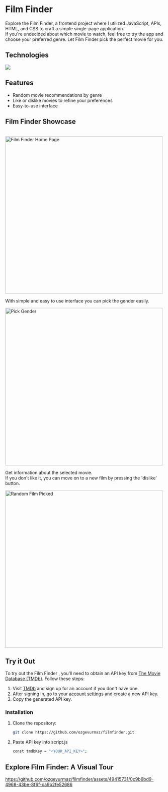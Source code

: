 # Film Finder

Explore the Film Finder, a frontend project where I utilized JavaScript, APIs, HTML, and CSS to craft  a simple single-page application.
<br/>
If you're undecided about which movie to watch, 
feel free to try the app and choose your preferred genre. 
Let Film Finder pick the perfect movie for you.

## Technologies


<a href="https://skillicons.dev">
    <img src="https://skillicons.dev/icons?i=html,css,js" />
</a>

## Features

- Random movie recommendations by genre
- Like or dislike movies to refine your preferences
- Easy-to-use interface

## Film Finder Showcase
<br/>



<img width="500" alt="Film Finder Home Page" src="https://github.com/ozgevurmaz/filmfinder/assets/49415731/9c2c97a8-3583-4786-88fe-76c9dda5d00a">


<br/>


With simple and easy to use interface you can pick the gender easily. 


<img width="500" alt="Pick Gender" src="https://github.com/ozgevurmaz/filmfinder/assets/49415731/1c7b5ba2-8538-40cb-a33c-86dc5e3cd0e4">
<br/>

Get information about the selected movie.
<br/>If you don't like it, you can move on to a new film by pressing the 'dislike' button.


<img width="500" alt="Random Film Picked" src="https://github.com/ozgevurmaz/filmfinder/assets/49415731/1ec2a0af-88cd-46e5-b342-c5116a3baa60">


## Try it Out

To try out the Film Finder , you'll need to obtain an API key from [The Movie Database (TMDb)](https://www.themoviedb.org).
Follow these steps:

1. Visit [TMDb](https://www.themoviedb.org) and sign up for an account if you don't have one.
2. After signing in, go to your [account settings](https://www.themoviedb.org/settings/api) and create a new API key.
3. Copy the generated API key.

### Installation

1. Clone the repository:

   ```bash
   git clone https://github.com/ozgevurmaz/filmfinder.git

2. Paste API key into script.js

   ```bash
   const tmdbKey = "<YOUR_API_KEY>";

## Explore Film Finder: A Visual Tour

https://github.com/ozgevurmaz/filmfinder/assets/49415731/0c9b6bd9-4968-43be-8f6f-ca9b2fe52686



